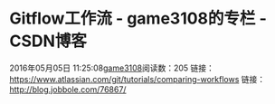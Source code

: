 # Gitflow工作流 - game3108的专栏 - CSDN博客
2016年05月05日 11:25:08[game3108](https://me.csdn.net/game3108)阅读数：205
链接：https://www.atlassian.com/git/tutorials/comparing-workflows
链接：http://blog.jobbole.com/76867/
